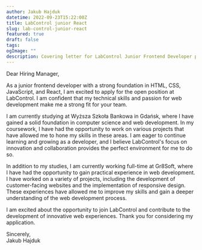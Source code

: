 ```yaml
---
author: Jakub Hajduk
datetime: 2022-09-23T15:22:00Z
title: LabControl junior React
slug: lab-control-junior-react
featured: true
draft: false
tags:
ogImage: ""
description: Covering letter for LabControl Junior Frontend Developer position
---
```


Dear Hiring Manager,

As a junior frontend developer with a strong foundation in HTML, CSS, JavaScript, and React, I am excited to apply for the open position at LabControl. I am confident that my technical skills and passion for web development make me a strong fit for your team.

I am currently studying at Wyższa Szkoła Bankowa in Gdańsk, where I have gained a solid foundation in computer science and web development. In my coursework, I have had the opportunity to work on various projects that have allowed me to hone my skills in these areas. I am eager to continue learning and growing as a developer, and I believe LabControl's focus on innovation and collaboration provides the perfect environment for me to do so.

In addition to my studies, I am currently working full-time at Gr8Soft, where I have had the opportunity to gain practical experience in web development. I have worked on a variety of projects, including the development of customer-facing websites and the implementation of responsive design. These experiences have allowed me to improve my skills and gain a deeper understanding of the web development process.

I am excited about the opportunity to join LabControl and contribute to the development of innovative web experiences. Thank you for considering my application.

Sincerely, <br>
Jakub Hajduk
